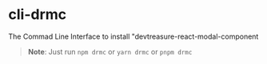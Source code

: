 # cli-drmc

The Commad Line Interface to install "devtreasure-react-modal-component

> **Note**: Just run `npm drmc` or `yarn drmc` or `pnpm drmc`

